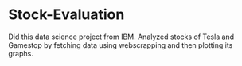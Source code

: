 # Stock-Evaluation
Did this data science project from IBM.
Analyzed stocks of Tesla and Gamestop by fetching data using webscrapping and then plotting its graphs.

